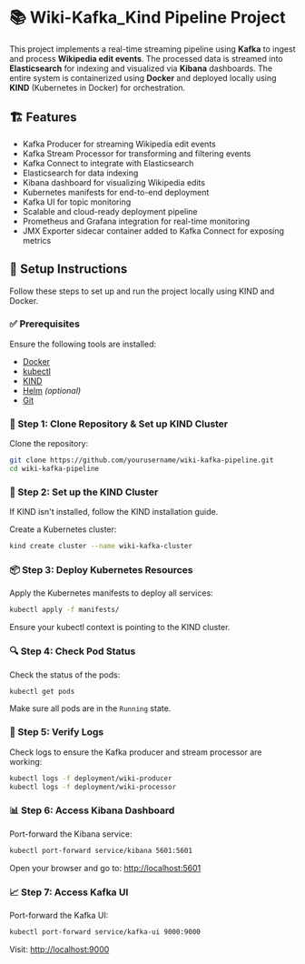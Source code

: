 # 📚 Wiki-Kafka_Kind Pipeline Project

This project implements a real-time streaming pipeline using **Kafka** to ingest and process **Wikipedia edit events**. The processed data is streamed into **Elasticsearch** for indexing and visualized via **Kibana** dashboards. The entire system is containerized using **Docker** and deployed locally using **KIND** (Kubernetes in Docker) for orchestration.

## 🏗️ Features

- Kafka Producer for streaming Wikipedia edit events  
- Kafka Stream Processor for transforming and filtering events  
- Kafka Connect to integrate with Elasticsearch  
- Elasticsearch for data indexing  
- Kibana dashboard for visualizing Wikipedia edits  
- Kubernetes manifests for end-to-end deployment  
- Kafka UI for topic monitoring  
- Scalable and cloud-ready deployment pipeline  
- Prometheus and Grafana integration for real-time monitoring  
- JMX Exporter sidecar container added to Kafka Connect for exposing metrics  

## 🚀 Setup Instructions

Follow these steps to set up and run the project locally using KIND and Docker.

### ✅ Prerequisites

Ensure the following tools are installed:

- [Docker](https://www.docker.com/products/docker-desktop)
- [kubectl](https://kubernetes.io/docs/tasks/tools/install-kubectl/)
- [KIND](https://kind.sigs.k8s.io/)
- [Helm](https://helm.sh/docs/intro/install/) *(optional)*
- [Git](https://git-scm.com/book/en/v2/Getting-Started-Installing-Git)

### 🧱 Step 1: Clone Repository & Set up KIND Cluster

Clone the repository:

```bash
git clone https://github.com/yourusername/wiki-kafka-pipeline.git
cd wiki-kafka-pipeline
```

### 🧱 Step 2: Set up the KIND Cluster

If KIND isn't installed, follow the KIND installation guide.

Create a Kubernetes cluster:

```bash
kind create cluster --name wiki-kafka-cluster
```

### 📦 Step 3: Deploy Kubernetes Resources

Apply the Kubernetes manifests to deploy all services:

```bash
kubectl apply -f manifests/
```


Ensure your kubectl context is pointing to the KIND cluster.

### 🔍 Step 4: Check Pod Status

Check the status of the pods:

```bash
kubectl get pods
```

Make sure all pods are in the `Running` state.

### 📄 Step 5: Verify Logs

Check logs to ensure the Kafka producer and stream processor are working:

```bash
kubectl logs -f deployment/wiki-producer
kubectl logs -f deployment/wiki-processor
```

### 📊 Step 6: Access Kibana Dashboard

Port-forward the Kibana service:

```bash
kubectl port-forward service/kibana 5601:5601
```

Open your browser and go to: [http://localhost:5601](http://localhost:5601)

### 📈 Step 7: Access Kafka UI 

Port-forward the Kafka UI:

```bash
kubectl port-forward service/kafka-ui 9000:9000
```

Visit: [http://localhost:9000](http://localhost:9000)

